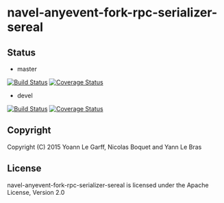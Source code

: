 navel-anyevent-fork-rpc-serializer-sereal
===================

Status
------

- master

[![Build Status](https://travis-ci.org/Navel-IT/navel-anyevent-fork-rpc-serializer-sereal.svg?branch=master)](https://travis-ci.org/Navel-IT/navel-anyevent-fork-rpc-serializer-sereal?branch=master)
[![Coverage Status](https://coveralls.io/repos/github/Navel-IT/navel-anyevent-fork-rpc-serializer-sereal/badge.svg?branch=master)](https://coveralls.io/github/Navel-IT/navel-anyevent-fork-rpc-serializer-sereal?branch=master)

- devel

[![Build Status](https://travis-ci.org/Navel-IT/navel-anyevent-fork-rpc-serializer-sereal.svg?branch=devel)](https://travis-ci.org/Navel-IT/navel-anyevent-fork-rpc-serializer-sereal?branch=devel)
[![Coverage Status](https://coveralls.io/repos/github/Navel-IT/navel-anyevent-fork-rpc-serializer-sereal/badge.svg?branch=devel)](https://coveralls.io/github/Navel-IT/navel-anyevent-fork-rpc-serializer-sereal?branch=devel)

Copyright
---------

Copyright (C) 2015 Yoann Le Garff, Nicolas Boquet and Yann Le Bras

License
-------

navel-anyevent-fork-rpc-serializer-sereal is licensed under the Apache License, Version 2.0
